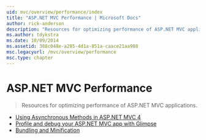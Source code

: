 ```yaml
---
uid: mvc/overview/performance/index
title: "ASP.NET MVC Performance | Microsoft Docs"
author: rick-anderson
description: "Resources for optimizing performance of ASP.NET MVC applications."
ms.author: tdykstra
ms.date: 10/09/2014
ms.assetid: 388c048e-a285-4d1a-851a-caace21aa988
msc.legacyurl: /mvc/overview/performance
msc.type: chapter
---
```

# ASP.NET MVC Performance

> Resources for optimizing performance of ASP.NET MVC applications.

- [Using Asynchronous Methods in ASP.NET MVC 4](using-asynchronous-methods-in-aspnet-mvc-4.md)
- [Profile and debug your ASP.NET MVC app with Glimpse](profile-and-debug-your-aspnet-mvc-app-with-glimpse.md)
- [Bundling and Minification](bundling-and-minification.md)

